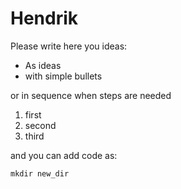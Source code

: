 # Hendrik

Please write here you ideas:

* As ideas
* with simple bullets

or in sequence when steps are needed

1. first
1. second
1. third

and you can add code as:

```shell
mkdir new_dir
```
